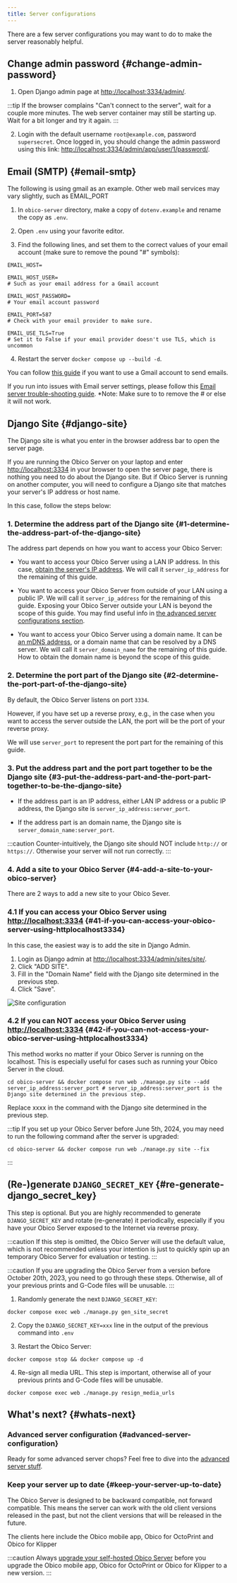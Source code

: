 ```yaml
---
title: Server configurations
---
```


There are a few server configurations you may want to do to make the server reasonably helpful.


## Change admin password {#change-admin-password}

1. Open Django admin page at [http://localhost:3334/admin/](http://localhost:3334/admin/).

:::tip
If the browser complains "Can't connect to the server", wait for a couple more minutes. The web server container may still be starting up. Wait for a bit longer and try it again.
:::

2. Login with the default username `root@example.com`, password `supersecret`. Once logged in, you should change the admin password using this link: [http://localhost:3334/admin/app/user/1/password/](http://localhost:3334/admin/app/user/1/password/).


## Email (SMTP) {#email-smtp}

The following is using gmail as an example. Other web mail services may vary slightly, such as EMAIL_PORT

1. In `obico-server` directory, make a copy of `dotenv.example` and rename the copy as `.env`.

2. Open `.env` using your favorite editor.

3. Find the following lines, and set them to the correct values of your email account (make sure to remove the pound "#" symbols):

```text
EMAIL_HOST=

EMAIL_HOST_USER=
# Such as your email address for a Gmail account

EMAIL_HOST_PASSWORD=
# Your email account password

EMAIL_PORT=587
# Check with your email provider to make sure.

EMAIL_USE_TLS=True
# Set it to False if your email provider doesn't use TLS, which is uncommon
```

4. Restart the server `docker compose up --build -d`.

You can follow [this guide](advanced/gmail_smtp_setup_guide.md) if you want to use a Gmail account to send emails.

If you run into issues with Email server settings, please follow this [Email server trouble-shooting guide](advanced/email_guide.md).
*Note: Make sure to to remove the # or else it will not work.


## Django Site {#django-site}

The Django site is what you enter in the browser address bar to open the server page.

If you are running the Obico Server on your laptop and enter [http://localhost:3334](http://localhost:3334) in your browser to open the server page, there is nothing you need to do about the Django site. But if Obico Server is running on another computer, you will need to configure a Django site that matches your server's IP address or host name.

In this case, follow the steps below:

### 1. Determine the address part of the Django site {#1-determine-the-address-part-of-the-django-site}

The address part depends on how you want to access your Obico Server:

- You want to access your Obico Server using a LAN IP address. In this case, [obtain the server's IP address](/docs/server-guides/server-addresses/#obtain-servers-ip-address). We will call it `server_ip_address` for the remaining of this guide.

- You want to access your Obico Server from outside of your LAN using a public IP. We will call it `server_ip_address` for the remaining of this guide. Exposing your Obico Server outside your LAN is beyond the scope of this guide. You may find useful info in [the advanced server configurations section](/docs/server-guides/advanced/).

- You want to access your Obico Server using a domain name. It can be [an mDNS address](/docs/server-guides/server-addresses/#creating-and-obtaining-your-servers-local-address), or a domain name that can be resolved by a DNS server. We will call it `server_domain_name` for the remaining of this guide. How to obtain the domain name is beyond the scope of this guide.

### 2. Determine the port part of the Django site {#2-determine-the-port-part-of-the-django-site}

By default, the Obico Server listens on port `3334`.

However, if you have set up a reverse proxy, e.g., in the case when you want to access the server outside the LAN, the port will be the port of your reverse proxy.

We will use `server_port` to represent the port part for the remaining of this guide.

### 3. Put the address part and the port part together to be the Django site {#3-put-the-address-part-and-the-port-part-together-to-be-the-django-site}

- If the address part is an IP address, either LAN IP address or a public IP address, the Django site is `server_ip_address:server_port`.

- If the address part is an domain name, the Django site is `server_domain_name:server_port`.

:::caution
Counter-intuitively, the Django site should NOT include `http://` or `https://`. Otherwise your server will not run correctly.
:::

### 4. Add a site to your Obico Server {#4-add-a-site-to-your-obico-server}

There are 2 ways to add a new site to your Obico Sever.

### 4.1 If you can access your Obico Server using [http://localhost:3334](http://localhost:3334) {#41-if-you-can-access-your-obico-server-using-httplocalhost3334}

In this case, the easiest way is to add the site in Django Admin.

1. Login as Django admin at [http://localhost:3334/admin/sites/site/](http://localhost:3334/admin/sites/site/).
1. Click "ADD SITE".
1. Fill in the "Domain Name" field with the Django site determined in the previous step.
1. Click "Save".

![Site configuration](/img/server-guides/site_config.png)

### 4.2 If you can NOT access your Obico Server using [http://localhost:3334](http://localhost:3334) {#42-if-you-can-not-access-your-obico-server-using-httplocalhost3334}

This method works no matter if your Obico Server is running on the localhost. This is especially useful for cases such as running your Obico Server in the cloud.

```
cd obico-server && docker compose run web ./manage.py site --add server_ip_address:server_port # server_ip_address:server_port is the Django site determined in the previous step.
```

Replace xxxx in the command with the Django site determined in the previous step.

:::tip
If you set up your Obico Server before June 5th, 2024, you may need to run the following command after the server is upgraded:

```
cd obico-server && docker compose run web ./manage.py site --fix
```
:::

## (Re-)generate `DJANGO_SECRET_KEY` {#re-generate-django_secret_key}

This step is optional. But you are highly recommended to generate `DJANGO_SECRET_KEY` and rotate (re-generate) it periodically, especially if you have your Obico Server exposed to the Internet via reverse proxy.

:::caution
If this step is omitted, the Obico Server will use the default value, which is not recommended unless your intention is just to quickly spin up an temporary Obico Server for evaluation or testing.
:::

:::caution
If you are upgrading the Obico Server from a version before October 20th, 2023, you need to go through these steps. Otherwise, all of your previous prints and G-Code files will be unusable.
:::

1. Randomly generate the next `DJANGO_SECRET_KEY`:

```
docker compose exec web ./manage.py gen_site_secret
```

2. Copy the `DJANGO_SECRET_KEY=xxx` line in the output of the previous command into `.env`

3. Restart the Obico Server:

```
docker compose stop && docker compose up -d
```

4. Re-sign all media URL. This step is important, otherwise all of your previous prints and G-Code files will be unusable.

```
docker compose exec web ./manage.py resign_media_urls
```

## What's next? {#whats-next}

### Advanced server configuration {#advanced-server-configuration}

Ready for some advanced server chops? Feel free to dive into the [advanced server stuff](advanced/index.md).

### Keep your server up to date {#keep-your-server-up-to-date}

The Obico Server is designed to be backward compatible, not forward compatible. This means the server can work with the old client versions released in the past, but not the client versions that will be released in the future.

The clients here include the Obico mobile app, Obico for OctoPrint and Obico for Klipper

:::caution
Always [upgrade your self-hosted Obico Server](../ops/#upgrade-obico-server) before you upgrade the Obico mobile app, Obico for OctoPrint or Obico for Klipper to a new version.
:::
